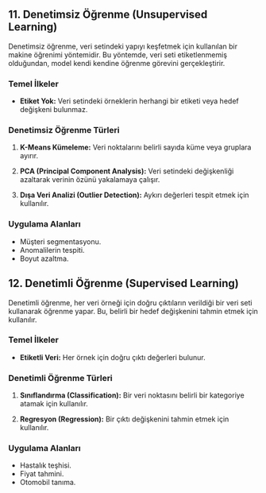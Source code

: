 ## 11. Denetimsiz Öğrenme (Unsupervised Learning)

Denetimsiz öğrenme, veri setindeki yapıyı keşfetmek için kullanılan bir makine öğrenimi yöntemidir. Bu yöntemde, veri seti etiketlenmemiş olduğundan, model kendi kendine öğrenme görevini gerçekleştirir.

### Temel İlkeler

- **Etiket Yok:** Veri setindeki örneklerin herhangi bir etiketi veya hedef değişkeni bulunmaz.

### Denetimsiz Öğrenme Türleri

1. **K-Means Kümeleme:** Veri noktalarını belirli sayıda küme veya gruplara ayırır.

2. **PCA (Principal Component Analysis):** Veri setindeki değişkenliği azaltarak verinin özünü yakalamaya çalışır.

3. **Dışa Veri Analizi (Outlier Detection):** Aykırı değerleri tespit etmek için kullanılır.

### Uygulama Alanları

- Müşteri segmentasyonu.
- Anomalilerin tespiti.
- Boyut azaltma.

## 12. Denetimli Öğrenme (Supervised Learning)

Denetimli öğrenme, her veri örneği için doğru çıktıların verildiği bir veri seti kullanarak öğrenme yapar. Bu, belirli bir hedef değişkenini tahmin etmek için kullanılır.

### Temel İlkeler

- **Etiketli Veri:** Her örnek için doğru çıktı değerleri bulunur.

### Denetimli Öğrenme Türleri

1. **Sınıflandırma (Classification):** Bir veri noktasını belirli bir kategoriye atamak için kullanılır.

2. **Regresyon (Regression):** Bir çıktı değişkenini tahmin etmek için kullanılır.

### Uygulama Alanları

- Hastalık teşhisi.
- Fiyat tahmini.
- Otomobil tanıma.